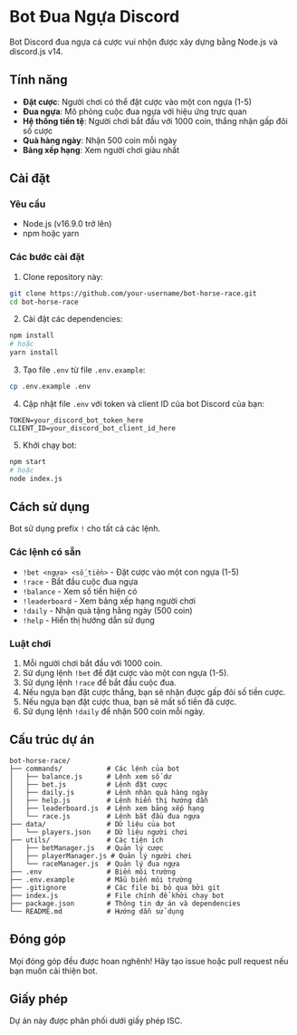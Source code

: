 # Bot Đua Ngựa Discord

Bot Discord đua ngựa cá cược vui nhộn được xây dựng bằng Node.js và discord.js v14.

## Tính năng

- **Đặt cược**: Người chơi có thể đặt cược vào một con ngựa (1-5)
- **Đua ngựa**: Mô phỏng cuộc đua ngựa với hiệu ứng trực quan
- **Hệ thống tiền tệ**: Người chơi bắt đầu với 1000 coin, thắng nhận gấp đôi số cược
- **Quà hàng ngày**: Nhận 500 coin mỗi ngày
- **Bảng xếp hạng**: Xem người chơi giàu nhất

## Cài đặt

### Yêu cầu

- Node.js (v16.9.0 trở lên)
- npm hoặc yarn

### Các bước cài đặt

1. Clone repository này:

```bash
git clone https://github.com/your-username/bot-horse-race.git
cd bot-horse-race
```

2. Cài đặt các dependencies:

```bash
npm install
# hoặc
yarn install
```

3. Tạo file `.env` từ file `.env.example`:

```bash
cp .env.example .env
```

4. Cập nhật file `.env` với token và client ID của bot Discord của bạn:

```
TOKEN=your_discord_bot_token_here
CLIENT_ID=your_discord_bot_client_id_here
```

5. Khởi chạy bot:

```bash
npm start
# hoặc
node index.js
```

## Cách sử dụng

Bot sử dụng prefix `!` cho tất cả các lệnh.

### Các lệnh có sẵn

- `!bet <ngựa> <số_tiền>` - Đặt cược vào một con ngựa (1-5)
- `!race` - Bắt đầu cuộc đua ngựa
- `!balance` - Xem số tiền hiện có
- `!leaderboard` - Xem bảng xếp hạng người chơi
- `!daily` - Nhận quà tặng hằng ngày (500 coin)
- `!help` - Hiển thị hướng dẫn sử dụng

### Luật chơi

1. Mỗi người chơi bắt đầu với 1000 coin.
2. Sử dụng lệnh `!bet` để đặt cược vào một con ngựa (1-5).
3. Sử dụng lệnh `!race` để bắt đầu cuộc đua.
4. Nếu ngựa bạn đặt cược thắng, bạn sẽ nhận được gấp đôi số tiền cược.
5. Nếu ngựa bạn đặt cược thua, bạn sẽ mất số tiền đã cược.
6. Sử dụng lệnh `!daily` để nhận 500 coin mỗi ngày.

## Cấu trúc dự án

```
bot-horse-race/
├── commands/           # Các lệnh của bot
│   ├── balance.js      # Lệnh xem số dư
│   ├── bet.js          # Lệnh đặt cược
│   ├── daily.js        # Lệnh nhận quà hàng ngày
│   ├── help.js         # Lệnh hiển thị hướng dẫn
│   ├── leaderboard.js  # Lệnh xem bảng xếp hạng
│   └── race.js         # Lệnh bắt đầu đua ngựa
├── data/               # Dữ liệu của bot
│   └── players.json    # Dữ liệu người chơi
├── utils/              # Các tiện ích
│   ├── betManager.js   # Quản lý cược
│   ├── playerManager.js # Quản lý người chơi
│   └── raceManager.js  # Quản lý đua ngựa
├── .env                # Biến môi trường
├── .env.example        # Mẫu biến môi trường
├── .gitignore          # Các file bị bỏ qua bởi git
├── index.js            # File chính để khởi chạy bot
├── package.json        # Thông tin dự án và dependencies
└── README.md           # Hướng dẫn sử dụng
```

## Đóng góp

Mọi đóng góp đều được hoan nghênh! Hãy tạo issue hoặc pull request nếu bạn muốn cải thiện bot.

## Giấy phép

Dự án này được phân phối dưới giấy phép ISC.